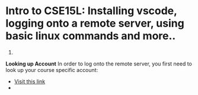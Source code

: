 # Intro to CSE15L: Installing vscode, logging onto a remote server, using basic linux commands and more..

1)

**Looking up Account**
In order to log onto the remote server, you first need to look up your course specific account:

*  [Visit this link](https://sdacs.ucsd.edu/~icc/index.php)
*

